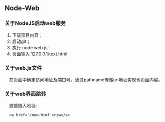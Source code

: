 ## Node-Web

### 关于NodeJS启动web服务
1. 下载项目内容；
2. 启动git；
3. 执行 node web.js;
4. 页面输入 127.0.0.1/text.html

### 关于web.js文件
&emsp;在页面中确定访问地址及端口号，通过pathname传递url地址实现也页面内容。

### 关于web界面跳转
&emsp;直接链入地址:
```
  <a href='/new.html'>new</a>
```

